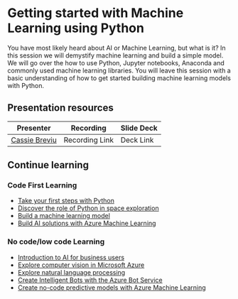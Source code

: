 # Getting started with Machine Learning using Python

You have most likely heard about AI or Machine Learning, but what is it? In this session we will demystify machine learning and build a simple model. We will go over the how to use Python, Jupyter notebooks, Anaconda and commonly used machine learning libraries. You will leave this session with a basic understanding of how to get started building machine learning models with Python.

## Presentation resources

| Presenter                                       | Recording      | Slide Deck |
| ----------------------------------------------- | -------------- | ---------- |
| [Cassie Breviu](https://twitter.com/cassieview) | Recording Link | Deck Link  |

## Continue learning

### Code First Learning

- [Take your first steps with Python](https://docs.microsoft.com/learn/paths/python-first-steps/?WT.mc_id=ignite-talk-cassieb)
- [Discover the role of Python in space exploration](https://docs.microsoft.com/learn/paths/introduction-python-space-exploration-nasa/?WT.mc_id=ignite-talk-cassieb)
- [Build a machine learning model](https://docs.microsoft.com/en-us/learn/modules/machine-learning-model-nasa/?WT.mc_id=ignite-talk-cassieb)
- [Build AI solutions with Azure Machine Learning](https://docs.microsoft.com/learn/paths/build-ai-solutions-with-azure-ml-service/?WT.mc_id=ignite-talk-cassieb)

### No code/low code Learning

- [Introduction to AI for business users](https://docs.microsoft.com/learn/paths/introduction-ai-for-business-users/?WT.mc_id=ignite-talk-cassieb)
- [Explore computer vision in Microsoft Azure](https://docs.microsoft.com/learn/paths/explore-computer-vision-microsoft-azure/?WT.mc_id=ignite-talk-cassieb)
- [Explore natural language processing](https://docs.microsoft.com/learn/paths/explore-natural-language-processing/?WT.mc_id=ignite-talk-cassieb)
- [Create Intelligent Bots with the Azure Bot Service](https://docs.microsoft.com/learn/paths/create-bots-with-the-azure-bot-service/?WT.mc_id=ignite-talk-cassieb)
- [Create no-code predictive models with Azure Machine Learning](https://docs.microsoft.com/learn/paths/create-no-code-predictive-models-azure-machine-learning/?WT.mc_id=ignite-talk-cassieb)
